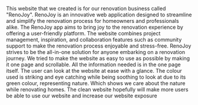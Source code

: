 This website that we created is for our renovation business called "RenoJoy". RenoJoy is an innovative web application designed to streamline and simplify the renovation process for homeowners and professionals alike.
The RenoJoy app aims to bring joy to the renovation experience by offering a user-friendly platform. The website combines project management, inspiration, and collaboration features such as community support to make the 
renovation process enjoyable and stress-free. RenoJoy strives to be the all-in-one solution for anyone embarking on a renovation journey. We tried to make the website as easy to use as possible by making it one page and 
scrollable. All the information needed is in the one page itself. The user can look at the website at ease with a glance. The colour used is striking and eye catching while being soothing to look at due to its green colour,
representing nature. Which shows we care about the nature while renovating homes. The clean website hopefully will make more users be able to use our website and increase our website exposure

